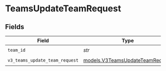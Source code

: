 # TeamsUpdateTeamRequest


## Fields

| Field                                                                    | Type                                                                     | Required                                                                 | Description                                                              |
| ------------------------------------------------------------------------ | ------------------------------------------------------------------------ | ------------------------------------------------------------------------ | ------------------------------------------------------------------------ |
| `team_id`                                                                | *str*                                                                    | :heavy_check_mark:                                                       | N/A                                                                      |
| `v3_teams_update_team_request`                                           | [models.V3TeamsUpdateTeamRequest](../models/v3teamsupdateteamrequest.md) | :heavy_check_mark:                                                       | N/A                                                                      |